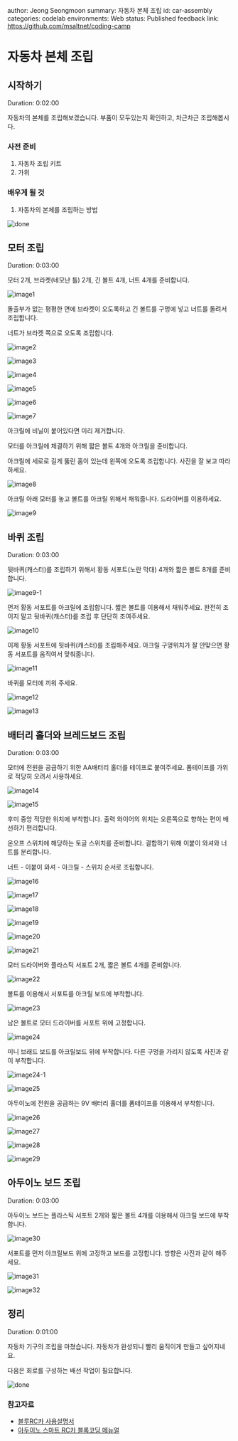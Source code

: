 author: Jeong Seongmoon
summary: 자동차 본체 조립
id: car-assembly
categories: codelab
environments: Web
status: Published
feedback link: https://github.com/msaltnet/coding-camp

# 자동차 본체 조립

## 시작하기
Duration: 0:02:00

자동차의 본체를 조립해보겠습니다. 부품이 모두있는지 확인하고, 차근차근 조립해봅시다.

### 사전 준비
1. 자동차 조립 키트
2. 가위

### 배우게 될 것
1. 자동차의 본체를 조립하는 방법

![done](./img/done.jpg)

## 모터 조립
Duration: 0:03:00

모터 2개, 브라켓(네모난 틀) 2개, 긴 볼트 4개, 너트 4개를 준비합니다.

![image1](./img/1.jpg)

돌출부가 없는 평평한 면에 브라켓이 오도록하고 긴 볼트를 구멍에 넣고 너트를 돌려서 조립합니다.

너트가 브라켓 쪽으로 오도록 조립합니다.

![image2](./img/2.jpg)

![image3](./img/3.jpg)

![image4](./img/4.jpg)

![image5](./img/5.jpg)

![image6](./img/6.jpg)

![image7](./img/7.jpg)

아크릴에 비닐이 붙어있다면 미리 제거합니다.

모터를 아크릴에 체결하기 위해 짧은 볼트 4개와 아크릴을 준비합니다. 

아크릴에 세로로 길게 뚫린 홈이 있는데 왼쪽에 오도록 조립합니다. 사진을 잘 보고 따라 하세요.

![image8](./img/8.jpg)

아크릴 아래 모터를 놓고 볼트를 아크릴 위해서 채워줍니다. 드라이버를 이용하세요.

![image9](./img/9.jpg)

## 바퀴 조립
Duration: 0:03:00

뒷바퀴(캐스터)를 조립하기 위해서 황동 서포트(노란 막대) 4개와 짧은 볼트 8개를 준비합니다.

![image9-1](./img/9-1.jpg)

먼저 황동 서포트를 아크릴에 조립합니다. 짧은 볼트를 이용해서 채워주세요. 완전히 조이지 말고 뒷바퀴(캐스터)를 조립 후 단단히 조여주세요.

![image10](./img/10.jpg)

이제 황동 서포트에 뒷바퀴(캐스터)를 조립해주세요. 아크릴 구멍위치가 잘 안맞으면 황동 서포트를 움직여서 맞춰줍니다.

![image11](./img/11.jpg)

바퀴를 모터에 끼워 주세요.

![image12](./img/12.jpg)

![image13](./img/13.jpg)

## 배터리 홀더와 브레드보드 조립
Duration: 0:03:00

모터에 전원을 공급하기 위한 AA배터리 홀더를 테이프로 붙여주세요. 폼테이프를 가위로 적당히 오려서 사용하세요.

![image14](./img/14.jpg)

![image15](./img/15.jpg)

후미 중앙 적당한 위치에 부착합니다. 출력 와이어의 위치는 오른쪽으로 향하는 편이 배선하기 편리합니다.

온오프 스위치에 해당하는 토글 스위치를 준비합니다. 결합하기 위해 이붙이 와셔와 너트를 분리합니다.

너트 - 이붙이 와셔 - 아크릴 - 스위치 순서로 조립합니다.

![image16](./img/16.jpg)

![image17](./img/17.jpg)

![image18](./img/18.jpg)

![image19](./img/19.jpg)

![image20](./img/20.jpg)

![image21](./img/21.jpg)

모터 드라이버와 플라스틱 서포트 2개, 짧은 볼트 4개를 준비합니다.

![image22](./img/22.jpg)

볼트를 이용해서 서포트를 아크릴 보드에 부착합니다.

![image23](./img/23.jpg)

남은 볼트로 모터 드라이버를 서포트 위에 고정합니다.

![image24](./img/24.jpg)

미니 브래드 보드를 아크릴보드 위에 부착합니다. 다른 구멍을 가리지 않도록 사진과 같이 부착합니다.

![image24-1](./img/24-1.jpg)

![image25](./img/25.jpg)

아두이노에 전원을 공급하는 9V 배터리 홀더를 폼테이프를 이용해서 부착합니다.

![image26](./img/26.jpg)

![image27](./img/27.jpg)

![image28](./img/28.jpg)

![image29](./img/29.jpg)

## 아두이노 보드 조립
Duration: 0:03:00

아두이노 보드는 플라스틱 서포트 2개와 짧은 볼트 4개를 이용해서 아크릴 보드에 부착합니다.

![image30](./img/30.jpg)

서포트를 먼저 아크릴보드 위에 고정하고 보드를 고정합니다. 방향은 사진과 같이 해주세요.

![image31](./img/31.jpg)

![image32](./img/32.jpg)

## 정리
Duration: 0:01:00

자동차 기구의 조립을 마쳤습니다. 자동차가 완성되니 빨리 움직이게 만들고 싶어지네요.

다음은 회로를 구성하는 배선 작업이 필요합니다.

![done](./img/done.jpg)

### 참고자료
- [블루RC카 사용설명서](https://www.devicemart.co.kr/goods/download?id=1385495&rank=1)
- [아두이노 스마트 RC카 블록코딩 메뉴얼](https://www.devicemart.co.kr/goods/download?id=1385495&rank=2)